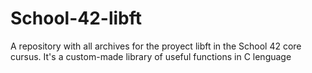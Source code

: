 # School-42-libft
A repository with all archives for the proyect libft in the School 42 core cursus. It's a custom-made library of useful functions in C lenguage 
